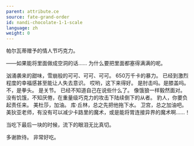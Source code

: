 ```yaml
---
parent: attribute.ce
source: fate-grand-order
id: nandi-chocolate-1-1-scale
language: zh
weight: 0
---
```


帕尔瓦蒂赠予的情人节巧克力。

——如果能将里面做成空洞的话……
为什么要把里面都塞得满满的呢。

汹涌袭来的甜味，雪崩般的可可、可可、可可。
650万千卡的暴力。
已经到激烈程度的幸福感甚至能让人失去意识。
哎哟，这下来得好。
是肘击吗。是膝盖吗。
不，是拳头。
是关节。
已经不知道自己在说些什么了。
像饿狼一样毅然面对。
没有饥饿，不知厌倦，在重量级巧克力的攻击下陆续倒下的从者。
豹人，你要负起责任来。
美杜莎，加油。
库·丘林，总之先把他拖下水。
卫宫，总之加油吧。
美狄亚老师，有没有可以减少卡路里的魔术，或是能将胃连接异界的魔术啊……！

当吃下最后一块的时候，流下的眼泪无比真切。

多谢款待。
非常好吃。
